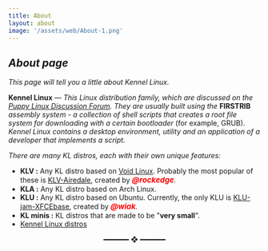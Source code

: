 ```yaml
---
title: About
layout: about
image: '/assets/web/About-1.png'
---
```


## _About page_

_This page will tell you a little about Kennel Linux._

**Kennel Linux** — _This Linux distribution family, which are discussed on the [Puppy Linux Discussion Forum](https://forum.puppylinux.com/viewforum.php?f=228).
They are usually built using the_ **FIRSTRIB** _assembly system - a collection of shell scripts that creates a root file system for downloading with a certain bootloader_ (for example, GRUB).
_Kennel Linux contains a desktop environment, utility and an application of a developer that implements a script._ 
 
_There are many KL distros, each with their own unique features:_

- **KLV :** Any KL distro based on [Void Linux](https://voidlinux.org/). Probably the most popular of these is [KLV-Airedale](https://forum.puppylinux.com/viewforum.php?f=191), created by _<span style="color:red;font-weight:700;font-size:15px">@rockedge</span>._
- **KLA :** Any KL distro based on Arch Linux.
- **KLU :** Any KL distro based on Ubuntu. Currently, the only KLU is [KLU-jam-XFCEbase](https://forum.puppylinux.com/viewtopic.php?t=7866), created by _<span style="color:red;font-weight:700;font-size:15px">@wiak</span>._
- **KL minis :** KL distros that are made to be "**very small**".
- [Kennel Linux distros](https://forum.puppylinux.com/viewforum.php?f=231)

<p align="center">
  ━━━━━━  ❖  ━━━━━━  
</p>
  
